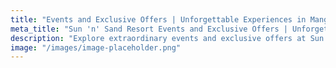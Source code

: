 ```yaml
---
title: "Events and Exclusive Offers | Unforgettable Experiences in Mangochi, Malawi"
meta_title: "Sun 'n' Sand Resort Events and Exclusive Offers | Unforgettable Experiences in Mangochi, Malawi"
description: "Explore extraordinary events and exclusive offers at Sun 'n' Sand Resort in Mangochi, Malawi. From special occasions to limited-time promotions, discover opportunities for unforgettable experiences by the shores of Lake Malawi. Stay updated on our latest offerings and make every visit to our resort a celebration of luxury and hospitality."
image: "/images/image-placeholder.png"
---
```

